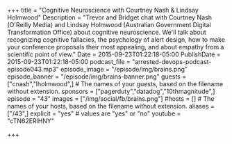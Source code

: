 +++
title = "Cognitive Neuroscience with Courtney Nash & Lindsay Holmwood"
Description = "Trevor and Bridget chat with Courtney Nash (O'Reilly Media) and Lindsay Holmwood (Australian Government Digital Transformation Office) about cognitive neuroscience. We'll talk about recognizing cognitive fallacies, the psychology of alert design, how to make your conference proposals their most appealing, and about empathy from a scientific point of view."
Date = 2015-09-23T01:22:18-05:00
PublishDate = 2015-09-23T01:22:18-05:00
podcast_file = "arrested-devops-podcast-episode043.mp3"
episode_image = "/episode/img/brains.png"
episode_banner = "/episode/img/brains-banner.png"
guests = ["cnash","lholmwood",] # The names of your guests, based on the filename without extension.
sponsors = ["pagerduty","datadog","10thmagnitude",]
episode = "43"
images = ["/img/social/fb/brains.png"]
#hosts = [] # The names of your hosts, based on the filename without extension.
aliases = ["/43",]
explicit = "yes" # values are "yes" or "no"
youtube = "cTN62ERlHNY"

+++

